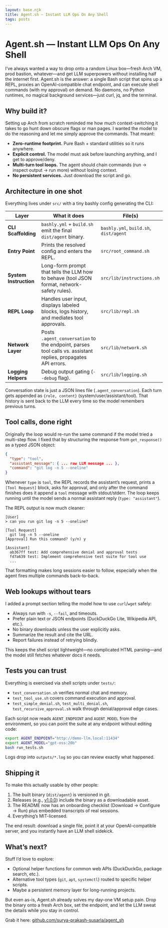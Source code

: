 ```yaml
---
layout: base.njk
title: Agent.sh — Instant LLM Ops On Any Shell
tags: posts
---
```


# Agent.sh — Instant LLM Ops On Any Shell

I’ve always wanted a way to drop onto a random Linux box—fresh Arch VM, prod bastion, whatever—and get LLM superpowers without installing half the internet first. Agent.sh is the answer: a single Bash script that spins up a REPL, proxies an OpenAI-compatible chat endpoint, and can execute shell commands (with my approval) on demand. No daemons, no Python runtimes, no magical background services—just curl, jq, and the terminal.

## Why build it?

Setting up Arch from scratch reminded me how much context-switching it takes to go hunt down obscure flags or man pages. I wanted the model to do the reasoning and let me simply approve the commands. That meant:

- **Zero-runtime footprint.** Pure Bash + standard utilities so it runs anywhere.
- **Explicit control.** The model must ask before launching anything, and I get to approve/deny.
- **Multi-turn tool loops.** The agent should chain commands (run → inspect output → run more) without losing context.
- **No persistent services.** Just download the script and go.

## Architecture in one shot

Everything lives under `src/` with a tiny bashly config generating the CLI:

| Layer | What it does | File(s) |
|-------|--------------|---------|
| **CLI Scaffolding** | `bashly.yml` + `build.sh` emit the final `dist/agent` binary. | `bashly.yml`, `build.sh`, `dist/agent` |
| **Entry Point** | Prints the resolved config and enters the REPL. | `src/root_command.sh` |
| **System Instruction** | Long-form prompt that tells the LLM how to behave (tool JSON format, network-safety rules). | `src/lib/instructions.sh` |
| **REPL Loop** | Handles user input, displays labeled blocks, logs history, and mediates tool approvals. | `src/lib/repl.sh` |
| **Network Layer** | Posts `.agent_conversation` to the endpoint, parses tool calls vs. assistant replies, propagates API errors. | `src/lib/network.sh` |
| **Logging Helpers** | Debug output gating (`--debug` flag). | `src/lib/logging.sh` |

Conversation state is just a JSON lines file (`.agent_conversation`). Each turn gets appended as `{role, content}` (system/user/assistant/tool). That history is sent back to the LLM every time so the model remembers previous turns.

## Tool calls, done right

Originally the loop would re-run the same command if the model tried a multi-step flow. I fixed that by structuring the response from `get_response()` as a typed JSON object:

```json
{
  "type": "tool",
  "assistant_message": { ... raw LLM message ... },
  "command": "git log -n 5 --oneline"
}
```

Whenever `type` is `tool`, the REPL records the assistant’s request, prints a `[Tool Request]` block, asks for approval, and only after the command finishes does it append a `tool` message with stdout/stderr. The loop keeps running until the model sends a normal assistant reply (`type: "assistant"`).

The REPL output is now much cleaner:

```
[User]
> can you run git log -n 5 --oneline?

[Tool Request]
  git log -n 5 --oneline
[Approval] Run this command? (y/n) y

[Assistant]
  ab367ff test: Add comprehensive denial and approval tests
  fd7a639 test: Implement comprehensive test suite for tool use
  ...
```

That formatting makes long sessions easier to follow, especially when the agent fires multiple commands back-to-back.

## Web lookups without tears

I added a prompt section telling the model how to use `curl`/`wget` safely:

- Always run with `-s`, `--fail`, and timeouts.
- Prefer plain text or JSON endpoints (DuckDuckGo Lite, Wikipedia API, etc.).
- No binary downloads unless the user explicitly asks.
- Summarize the result and cite the URL.
- Report failures instead of retrying blindly.

This keeps the shell script lightweight—no complicated HTML parsing—and the model still fetches whatever docs it needs.

## Tests you can trust

Everything is exercised via shell scripts under `tests/`:

- `test_conversation.sh` verifies normal chat and memory.
- `test_tool_use.sh` covers command execution and approval.
- `test_simple_denial.sh`, `test_multi_denial.sh`, `test_recursive_approval.sh` walk through denial/approval edge cases.

Each script now reads `AGENT_ENDPOINT` and `AGENT_MODEL` from the environment, so you can point the suite at any endpoint without editing code:

```bash
export AGENT_ENDPOINT="http://demo-llm.local:11434"
export AGENT_MODEL="gpt-oss:20b"
bash run_tests.sh
```

Logs drop into `outputs/*.log` so you can review exactly what happened.

## Shipping it

To make this actually usable by other people:

1. The built binary (`dist/agent`) is versioned in git.
2. Releases (e.g., [v1.0.0](https://github.com/surya-prakash-susarla/agent_sh/releases/tag/v1.0.0)) include the binary as a downloadable asset.
3. The README now has an onboarding checklist (Download → Configure → Run) plus embedded transcripts of real sessions.
4. Everything’s MIT-licensed.

The end result: download a single file, point it at your OpenAI-compatible server, and you instantly have an LLM shell sidekick.

## What’s next?

Stuff I’d love to explore:

- Optional helper functions for common web APIs (DuckDuckGo, package search, etc.).
- Alternative tool types (`git`, `apt`, `systemctl`) routed to specific helper scripts.
- Maybe a persistent memory layer for long-running projects.

But even as-is, Agent.sh already solves my day-one VM setup pain. Drop the binary onto a fresh Arch box, set the endpoint, and let the LLM sweat the details while you stay in control.

Grab it here: [github.com/surya-prakash-susarla/agent_sh](https://github.com/surya-prakash-susarla/agent_sh)

